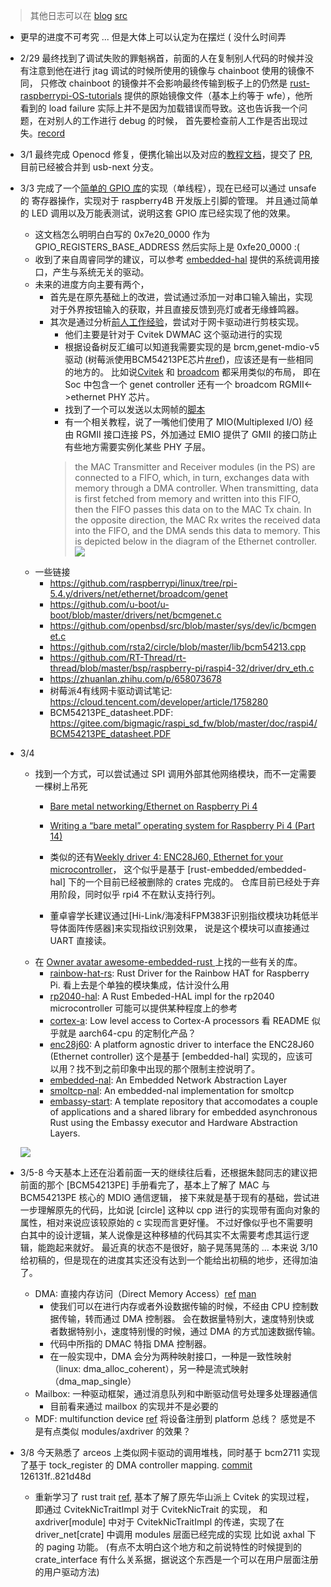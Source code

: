 > 其他日志可以在 [blog](https://jackyliu16.bitbucket.io/) [src](https://bitbucket.org/jackyliu16/blog/src/master/)
- 更早的进度不可考究 ... 但是大体上可以认定为在摆烂 ( 没什么时间弄
- 2/29 最终找到了调试失败的罪魁祸首，前面的人在复制别人代码的时候并没有注意到他在进行 jtag 调试的时候所使用的镜像与 chainboot 使用的镜像不同，
只修改 chainboot 的镜像并不会影响最终传输到板子上的仍然是 [rust-raspberrypi-OS-tutorials](https://github.com/rust-embedded/rust-raspberrypi-OS-tutorials)
提供的原始镜像文件（基本上约等于 wfe），他所看到的 load failure 实际上并不是因为加载错误而导致。这也告诉我一个问题，在对别人的工作进行 debug 的时候，
首先要检查前人工作是否出现过失。[record](https://jackyliu16.bitbucket.io/jtag-load-failure-debug-cn/) 
- 3/1 最终完成 Openocd 修复，便携化输出以及对应的[教程文档](https://bitbucket.org/jackyliu16/blog/src/master/content/jtag-debug-in-raspi4.md)，提交了 [PR](https://github.com/arceos-usb/arceos_experiment/pull/11), 目前已经被合并到 usb-next 分支。
- 3/3 完成了一个[简单的 GPIO 库](https://bitbucket.org/jackyliu16/arceos/commits/06efd8ba8dc1592cc678d07eb6cdb4740d48e3d9)的实现（单线程），现在已经可以通过 unsafe 的 寄存器操作，实现对于 raspberry4B 开发版上引脚的管理。 
并且通过简单的 LED 调用以及万能表测试，说明这套 GPIO 库已经实现了他的效果。
    - 这文档怎么明明白白写的 0x7e20_0000 作为 GPIO_REGISTERS_BASE_ADDRESS 然后实际上是 0xfe20_0000 :(
    - 收到了来自周睿同学的建议，可以参考 [embedded-hal](https://github.com/rust-embedded/embedded-hal) 提供的系统调用接口，产生与系统无关的驱动。
    - 未来的进度方向主要有两个，
        - 首先是在原先基础上的改进，尝试通过添加一对串口输入输出，实现对于外界按钮输入的获取，并且直接反馈到亮灯或者无缘蜂鸣器。
        - 其次是通过分析[前人工作经验](https://github.com/orgs/rcore-os/discussions/30)，尝试对于网卡驱动进行剪枝实现。
            - 他们主要是针对于 Cvitek DWMAC 这个驱动进行的实现
            - 根据设备树反汇编可以知道我需要实现的是 brcm,genet-mdio-v5 驱动 (树莓派使用BCM54213PE芯片[#ref](https://zhuanlan.zhihu.com/p/658073678))，应该还是有一些相同的地方的。
            比如说[Cvitek](https://github.com/orgs/rcore-os/discussions/30#discussioncomment-6745603) 和 [broadcom](https://forums.raspberrypi.com/viewtopic.php?t=294815#p1779679) 都采用类似的布局，
            即在 Soc 中包含一个 genet controller 还有一个 broadcom RGMII<->ethernet PHY 芯片。
            - 找到了一个可以发送以太网帧的[脚本](https://github.com/coding-fans/netcode/tree/master/src/c/sendether)
            - 有一个相关教程，说了一嘴他们使用了 MIO(Multiplexed I/O) 经由 RGMII 接口连接 PS，外加通过 EMIO 提供了 GMII 的接口防止有些地方需要实例化某些 PHY 子层。
            > the MAC Transmitter and Receiver modules (in the PS) are connected to a FIFO, which, in turn, exchanges data with memory through a DMA controller. When transmitting, data is first fetched from memory and written into this FIFO, then the FIFO passes this data on to the MAC Tx chain. In the opposite direction, the MAC Rx writes the received data into the FIFO, and the DMA sends this data to memory. This is depicted below in the diagram of the Ethernet controller.
            ![](https://igorfreire-personal-page.s3.us-east-1.amazonaws.com/wp-content/uploads/2016/11/07203043/1000base_t_osi_relationship_802_3_clause_40-1536x1188.png)
    - 一些链接
        - https://github.com/raspberrypi/linux/tree/rpi-5.4.y/drivers/net/ethernet/broadcom/genet
        - https://github.com/u-boot/u-boot/blob/master/drivers/net/bcmgenet.c
        - https://github.com/openbsd/src/blob/master/sys/dev/ic/bcmgenet.c
        - https://github.com/rsta2/circle/blob/master/lib/bcm54213.cpp
        - https://github.com/RT-Thread/rt-thread/blob/master/bsp/raspberry-pi/raspi4-32/driver/drv_eth.c
        - https://zhuanlan.zhihu.com/p/658073678
        - 树莓派4有线网卡驱动调试笔记: https://cloud.tencent.com/developer/article/1758280
        - BCM54213PE_datasheet.PDF: https://gitee.com/bigmagic/raspi_sd_fw/blob/master/doc/raspi4/BCM54213PE_datasheet.PDF

- 3/4
    - 找到一个方式，可以尝试通过 SPI 调用外部其他网络模块，而不一定需要一棵树上吊死
        - [Bare metal networking/Ethernet on Raspberry Pi 4](https://forums.raspberrypi.com/viewtopic.php?t=323242#p1934604)
        - [Writing a “bare metal” operating system for Raspberry Pi 4 (Part 14)](https://www.rpi4os.com/part14-spi-ethernet/)

        - 类似的还有[Weekly driver 4: ENC28J60, Ethernet for your microcontroller](http://blog.japaric.io/wd-4-enc28j60/)，
        这个似乎是基于 [rust-embedded/embedded-hal] 下的一个目前已经被删除的 crates 完成的。
        仓库目前已经处于弃用阶段，同时似乎 rpi4 不在默认支持行列。
        - 董卓睿学长建议通过[Hi-Link/海凌科FPM383F识别指纹模块功耗低半导体面阵传感器]来实现指纹识别效果，
        说是这个模块可以直接通过 UART 直接读。
    - 在 [Owner avatar awesome-embedded-rust ](https://github.com/rust-embedded/awesome-embedded-rust?tab=readme-ov-file#raspberry-pi-silicon)
    上找的一些有关的库。
        - [rainbow-hat-rs](https://crates.io/crates/rainbow-hat-rs):  Rust Driver for the Rainbow HAT for Raspberry Pi. 
            看上去是个单独的模块集成，估计没什么用
        - [rp2040-hal](https://crates.io/crates/rp2040-hal):  A Rust Embeded-HAL impl for the rp2040 microcontroller
            可能可以提供某种程度上的参考
        - [cortex-a](https://github.com/rust-embedded/cortex-a):  Low level access to Cortex-A processors
            看 README 似乎就是 aarch64-cpu 的定制化产品？
        - [enc28j60](https://crates.io/crates/enc28j60): A platform agnostic driver to interface the ENC28J60 (Ethernet controller)
            这个是基于 [embedded-hal] 实现的，应该可以用？找不到之前印象中出现的那个限制主控说明了。
        - [embedded-nal](https://github.com/rust-embedded-community/embedded-nal):  An Embedded Network Abstraction Layer
        - [smoltcp-nal](https://github.com/quartiq/smoltcp-nal):  An embedded-nal implementation for smoltcp
        - [embassy-start](https://github.com/titanclass/embassy-start): A template repository that accomodates a couple of applications and a shared library for embedded asynchronous Rust using the Embassy executor and Hardware Abstraction Layers.

    ![](https://pic1.zhimg.com/v2-f3379c539011186d8b1fbaa5265064f4_r.jpg)

- 3/5-8 今天基本上还在沿着前面一天的继续往后看，还根据朱懿同志的建议把前面的那个 [BCM54213PE] 手册看完了，基本上了解了 MAC 与 BCM54213PE 核心的 MDIO 通信逻辑，
    接下来就是基于现有的基础，尝试进一步理解原先的代码，比如说 [circle] 这种以 cpp 进行的实现带有面向对象的属性，相对来说应该较原始的 c 实现而言更好懂。
    不过好像似乎也不需要明白其中的设计逻辑，某人说像是这种移植的代码其实不太需要考虑其运行逻辑，能跑起来就好。
    最近真的状态不是很好，脑子晃荡晃荡的 ... 本来说 3/10 给初稿的，但是现在的进度其实还没有达到一个能给出初稿的地步，还得加油了。
    
    - DMA: 直接内存访问（Direct Memory Access）[ref](https://blog.csdn.net/phunxm/article/details/9452575) [man](https://www.openhacks.com/uploadsproductos/ar9331_datasheet.pdf)
        - 使我们可以在进行内存或者外设数据传输的时候，不经由 CPU 控制数据传输，转而通过 DMA 控制器。
        会在数据量特别大，速度特别快或者数据特别小，速度特别慢的时候，通过 DMA 的方式加速数据传输。
        - 代码中所指的 DMAC 特指 DMA 控制器。
        - 在一般实现中，DMA 会分为两种映射接口，一种是一致性映射（linux: dma_alloc_coherent），另一种是流式映射（dma_map_single）
    - Mailbox: 一种驱动框架，通过消息队列和中断驱动信号处理多处理器通信
        - 目前看来通过 mailbox 的实现并不是必要的
    - MDF: multifunction device [ref](https://blog.csdn.net/subfate/article/details/53464641)
        将设备注册到 platform 总线？
        感觉是不是有点类似 modules/axdriver 的效果？
- 3/8 今天熟悉了 arceos 上类似网卡驱动的调用堆栈，同时基于 bcm2711 实现了基于 tock_register 的 DMA controller mapping.
    [commit](https://bitbucket.org/jackyliu16/arceos/commits/d67fdcd64e27f28d3139b2fb9a8607ded6099e05)
    126131f..821d48d
    - 重新学习了 rust trait [ref](https://rust-book.junmajinlong.com/ch11/00.html),
    基本了解了原先华山派上 Cvitek 的实现过程，即通过 CvitekNicTraitImpl 对于 CvitekNicTrait 的实现，
    和 axdriver[module] 中对于 CvitekNicTraitImpl 的传递，实现了在 driver_net[crate] 中调用 modules 层面已经完成的实现
    比如说 axhal 下的 paging 功能。
    (有点不太明白这个地方和之前说特性的时候提到的 crate_interface 有什么关系据，据说这个东西是一个可以在用户层面注册的用户驱动方法)
        

